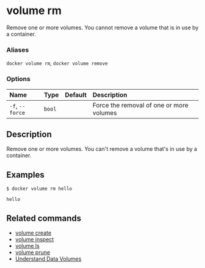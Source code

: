 # volume rm

<!---MARKER_GEN_START-->
Remove one or more volumes. You cannot remove a volume that is in use by a container.

### Aliases

`docker volume rm`, `docker volume remove`

### Options

| Name            | Type   | Default | Description                              |
|:----------------|:-------|:--------|:-----------------------------------------|
| `-f`, `--force` | `bool` |         | Force the removal of one or more volumes |


<!---MARKER_GEN_END-->

## Description

Remove one or more volumes. You can't remove a volume that's in use by a container.

## Examples

```console
$ docker volume rm hello

hello
```

## Related commands

* [volume create](volume_create.md)
* [volume inspect](volume_inspect.md)
* [volume ls](volume_ls.md)
* [volume prune](volume_prune.md)
* [Understand Data Volumes](https://docs.docker.com/storage/volumes/)
